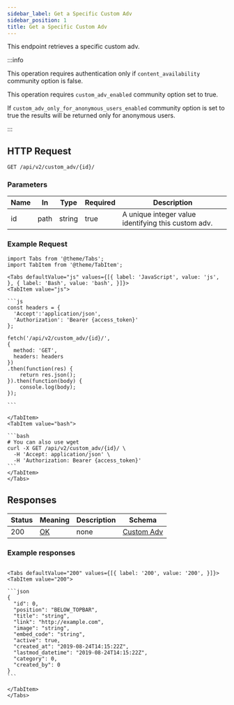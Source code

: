 ```yaml
---
sidebar_label: Get a Specific Custom Adv
sidebar_position: 1
title: Get a Specific Custom Adv
---
```


This endpoint retrieves a specific custom adv.

:::info

This operation requires authentication only if `content_availability` community option is false.

This operation requires `custom_adv_enabled` community option set to true.

If `custom_adv_only_for_anonymous_users_enabled` community option is set to true the results will be returned only for anonymous users.

:::

## HTTP Request

`GET /api/v2/custom_adv/{id}/`

### Parameters

|Name|In|Type|Required|Description|
|---|---|---|---|---|
|id|path|string|true|A unique integer value identifying this custom adv.|

### Example Request

````mdx-code-block
import Tabs from '@theme/Tabs';
import TabItem from '@theme/TabItem';

<Tabs defaultValue="js" values={[{ label: 'JavaScript', value: 'js', }, { label: 'Bash', value: 'bash', }]}>
<TabItem value="js">

```js
const headers = {
  'Accept':'application/json',
  'Authorization': 'Bearer {access_token}'
};

fetch('/api/v2/custom_adv/{id}/',
{
  method: 'GET',
  headers: headers
})
.then(function(res) {
    return res.json();
}).then(function(body) {
    console.log(body);
});

```

</TabItem>
<TabItem value="bash">

```bash
# You can also use wget
curl -X GET /api/v2/custom_adv/{id}/ \
  -H 'Accept: application/json' \
  -H 'Authorization: Bearer {access_token}'
```
</TabItem>
</Tabs>
````

## Responses
|Status|Meaning|Description|Schema|
|---|---|---|---|
|200|[OK](https://tools.ietf.org/html/rfc7231#section-6.3.1)|none|[Custom Adv](/docs/apireference/v2/schemas/custom_adv)|

### Example responses

````mdx-code-block

<Tabs defaultValue="200" values={[{ label: '200', value: '200', }]}>
<TabItem value="200">

```json
{
  "id": 0,
  "position": "BELOW_TOPBAR",
  "title": "string",
  "link": "http://example.com",
  "image": "string",
  "embed_code": "string",
  "active": true,
  "created_at": "2019-08-24T14:15:22Z",
  "lastmod_datetime": "2019-08-24T14:15:22Z",
  "category": 0,
  "created_by": 0
}
```

</TabItem>
</Tabs>
````




